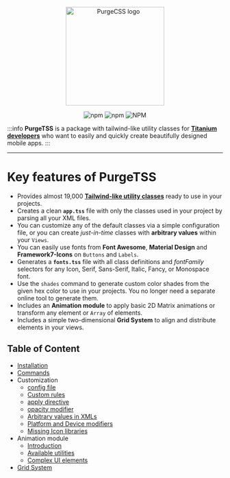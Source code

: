 <p align="center">
	<img src="https://codigomovil.mx/images/logotipo-purgetss-gris.svg" height="230" width="230" alt="PurgeCSS logo"/>
</p>

<div align="center">

![npm](https://img.shields.io/npm/dm/purgetss)
![npm](https://img.shields.io/npm/v/purgetss)
![NPM](https://img.shields.io/npm/l/purgetss)

</div>

:::info
**PurgeTSS** is a package with tailwind-like utility classes for **[Titanium developers](https://tidev.io/)** who want to easily and quickly create beautifully designed mobile apps.
:::

------

# Key features of PurgeTSS
- Provides almost 19,000 **[Tailwind-like utility classes](https://tailwindcss.com/)** ready to use in your projects.
- Creates a clean **`app.tss`** file with only the classes used in your project by parsing all your XML files.
- You can customize any of the default classes via a simple configuration file, or you can create *just-in-time* classes with **arbitrary values** within your `Views`.
- You can easily use fonts from **Font Awesome**, **Material Design** and **Framework7-Icons** on `Buttons` and `Labels`.
- Generates a **`fonts.tss`** file with all class definitions and *fontFamily* selectors for any Icon, Serif, Sans-Serif, Italic, Fancy, or Monospace font.
- Use the `shades` command to generate custom color shades from the given hex color to use in your projects. You no longer need a separate online tool to generate them.
- Includes an **Animation module** to apply basic 2D Matrix animations or transform any element or `Array` of elements.
- Includes a simple two-dimensional **Grid System** to align and distribute elements in your views.

## Table of Content

- [Installation](docs/installation)
- [Commands](docs/commands)
- Customization
  - [config file](docs/customization/the-config-file)
  - [Custom rules](docs/customization/custom-rules)
  - [apply directive](docs/customization/the-apply-directive)
  - [opacity modifier](docs/customization/the-opacity-modifier)
  - [Arbitrary values in XMLs](docs/customization/arbitrary-values)
  - [Platform and Device modifiers](docs/customization/platform-and-device-modifiers)
  - [Missing Icon libraries](docs/customization/missing-icon-libraries)
- Animation module
  - [Introduction](docs/animation-module/introduction)
  - [Available utilities](docs/animation-module/available-utilities)
  - [Complex UI elements](docs/animation-module/complex-ui-elements)
- [Grid System](docs/grid-system)
